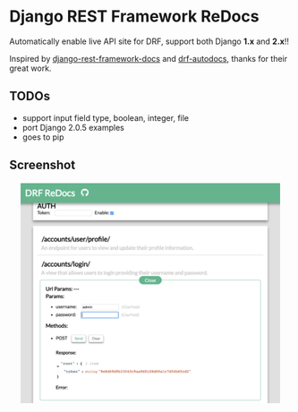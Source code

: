 # Django REST Framework ReDocs

Automatically enable live API site for DRF, support both Django **1.x** and **2.x**!!

Inspired by [django-rest-framework-docs](https://github.com/manosim/django-rest-framework-docs) and [drf-autodocs](https://github.com/iMakedonsky/drf-autodocs), thanks for their great work.

## TODOs

* support input field type, boolean, integer, file
* port Django 2.0.5 examples
* goes to pip

## Screenshot

<div style="display: flex; align-items: center; justify-content: center; margin: 20px; position: relative;">
    <img src="screenshots/drf-redocs.png" width="100%" >
</div>
